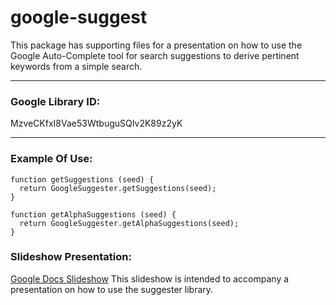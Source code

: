 # google-suggest

This package has supporting files for a presentation on how to use the Google Auto-Complete tool for search
suggestions to derive pertinent keywords from a simple search.
____

### Google Library ID:
MzveCKfxI8Vae53WtbuguSQIv2K89z2yK
____

### Example Of Use:
````
function getSuggestions (seed) {
  return GoogleSuggester.getSuggestions(seed);
}

function getAlphaSuggestions (seed) {
  return GoogleSuggester.getAlphaSuggestions(seed);
}
````

### Slideshow Presentation:
[Google Docs Slideshow](https://goo.gl/2zxCRX) This slideshow is intended to accompany a presentation
on how to use the suggester library.
